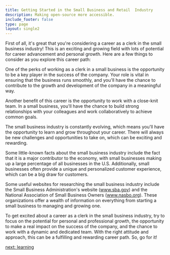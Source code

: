 ```yaml
---
title: Getting Started in the Small Business and Retail  Industry
description: Making open-source more accessible.
include_footer: false
type: page
layout: single2
---
```


<p>
First of all, it's great that you're considering a career as a clerk in the small business industry! This is an exciting and growing field with lots of potential for career advancement and personal growth. Here are a few things to consider as you explore this career path:

One of the perks of working as a clerk in a small business is the opportunity to be a key player in the success of the company. Your role is vital in ensuring that the business runs smoothly, and you'll have the chance to contribute to the growth and development of the company in a meaningful way.

Another benefit of this career is the opportunity to work with a close-knit team. In a small business, you'll have the chance to build strong relationships with your colleagues and work collaboratively to achieve common goals.

The small business industry is constantly evolving, which means you'll have the opportunity to learn and grow throughout your career. There will always be new challenges and opportunities to take on, which can be exciting and rewarding.

Some little-known facts about the small business industry include the fact that it is a major contributor to the economy, with small businesses making up a large percentage of all businesses in the U.S. Additionally, small businesses often provide a unique and personalized customer experience, which can be a big draw for customers.

Some useful websites for researching the small business industry include the Small Business Administration's website (www.sba.gov) and the National Association of Small Business Owners (www.nasbo.org). These organizations offer a wealth of information on everything from starting a small business to managing and growing one.

To get excited about a career as a clerk in the small business industry, try to focus on the potential for personal and professional growth, the opportunity to make a real impact on the success of the company, and the chance to work with a dynamic and dedicated team. With the right attitude and approach, this can be a fulfilling and rewarding career path. So, go for it!


<a href="https://workdojos.com/clerk/learning">next: learning</a>
